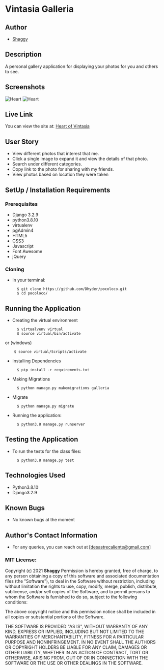 # Vintasia Galleria
## Author
* [Shaggy](https://github.com/Dhyder)

## Description
A personal gallery application for displaying your photos for you and others to see.

## Screenshots
![Heart](https://user-images.githubusercontent.com/86789832/143848413-317498bd-93fa-46e2-8fe4-8107b45edcdb.PNG)
![Heart](https://user-images.githubusercontent.com/86789832/143848670-53f38a0d-81e0-4c97-b06f-63659c0c0a42.PNG)

## Live Link
You can view the site at: [Heart of Vintasia](https://heartofvintasia.herokuapp.com/)

## User Story
- View different photos that interest that me.
- Click a single image to expand it and view the details of that photo.
- Search under different categories.
- Copy link to the photo for sharing with my friends.
- View photos based on location they were taken


## SetUp / Installation Requirements
### Prerequisites
* Django 3.2.9
* python3.8.10
* virtualenv
* pgAdmin4
* HTML5  
* CSS3
* Javascript 
* Font Awesome
* jQuery

### Cloning
* In your terminal:

        $ git clone https://github.com/Dhyder/pocoloco.git
        $ cd pocoloco/

## Running the Application
* Creating the virtual environment

        $ virtualvenv virtual
        $ source virtual/bin/activate
 or (windows)
 
        $ source virtual/Scripts/activate

* Installing Dependencies

        $ pip install -r requirements.txt
        
* Making Migrations

        $ python manage.py makemigrations galleria
        
* Migrate

        $ python manage.py migrate

* Running the application:

        $ python3.8 manage.py runserver
        

## Testing the Application
* To run the tests for the class files:

        $ python3.8 manage.py test

## Technologies Used
* Python3.8.10
* Django3.2.9

## Known Bugs
* No known bugs at the moment
## Author's Contact Information
* For any queries, you can reach out at [desastrecaliente@gmail.com]

### MIT License:
Copyright (c) 2021 **Shaggy**
Permission is hereby granted, free of charge, to any person obtaining a copy
of this software and associated documentation files (the "Software"), to deal
in the Software without restriction, including without limitation the rights
to use, copy, modify, merge, publish, distribute, sublicense, and/or sell
copies of the Software, and to permit persons to whom the Software is
furnished to do so, subject to the following conditions:

The above copyright notice and this permission notice shall be included in all
copies or substantial portions of the Software.

THE SOFTWARE IS PROVIDED "AS IS", WITHOUT WARRANTY OF ANY KIND, EXPRESS OR
IMPLIED, INCLUDING BUT NOT LIMITED TO THE WARRANTIES OF MERCHANTABILITY,
FITNESS FOR A PARTICULAR PURPOSE AND NONINFRINGEMENT. IN NO EVENT SHALL THE
AUTHORS OR COPYRIGHT HOLDERS BE LIABLE FOR ANY CLAIM, DAMAGES OR OTHER
LIABILITY, WHETHER IN AN ACTION OF CONTRACT, TORT OR OTHERWISE, ARISING FROM,
OUT OF OR IN CONNECTION WITH THE SOFTWARE OR THE USE OR OTHER DEALINGS IN THE
SOFTWARE.
